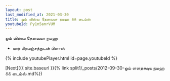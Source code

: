 ```yaml
---
layout: post
last_modified_at: 2021-03-30
title: ஓம் விஸ்வ தேவையா நமஹ ௧௧ டைம்ஸ்
youtubeId: Py1n5anrVUM
---
```

 
 
 ஓம் விஸ்வ தேவையா நமஹ  
 
 -  யார் பிரபஞ்சத்துடன் பிளாஸ் 
 
  
 
  
 
 
 
 
 
 


{% include youtubePlayer.html id=page.youtubeId %}
 
[Next]({{ site.baseurl }}{% link  split1/_posts/2012-09-30-ஓம் ளளதக்ஷய நமஹ ௧௧ டைம்ஸ்.md%})
 
